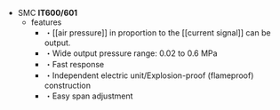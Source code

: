- SMC **IT600/601**
    - features
        - ・[[air pressure]] in proportion to the [[current signal]] can be output.
        - ・Wide output pressure range: 0.02 to 0.6 MPa
        - ・Fast response
        - ・Independent electric unit/Explosion-proof (flameproof) construction
        - ・Easy span adjustment
